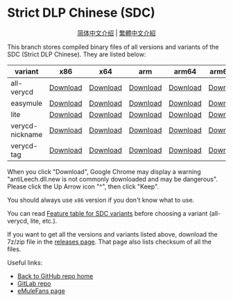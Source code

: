 ﻿# Strict DLP Chinese (SDC)

<p align="center">
<a href="readme.zh-hans.md">简体中文介绍</a> | <a href="readme.zh-hant.md">繁體中文介紹</a>
</p>

This branch stores compiled binary files of all versions and variants of the SDC (Strict DLP Chinese). They are listed below:

| variant | x86 | x64 | arm | arm64 | arm64ec |
|-----------------|----------|----------|----------|----------|----------|
| all-verycd | [Download](https://github.com/chengr28/specialdlp/raw/binary/specialdlp/x86/all-verycd/antiLeech.dll.new) | [Download](https://github.com/chengr28/specialdlp/raw/binary/specialdlp/x64/all-verycd/antiLeechx64.dll.new) | [Download](https://github.com/chengr28/specialdlp/raw/binary/specialdlp/arm/all-verycd/antiLeecharm.dll.new) | [Download](https://github.com/chengr28/specialdlp/raw/binary/specialdlp/arm64/all-verycd/antiLeecharm64.dll.new) | [Download](https://github.com/chengr28/specialdlp/raw/binary/specialdlp/arm64ec/all-verycd/antiLeecharm64ec.dll.new) |
| easymule | [Download](https://github.com/chengr28/specialdlp/raw/binary/specialdlp/x86/easymule/antiLeech.dll.new) | [Download](https://github.com/chengr28/specialdlp/raw/binary/specialdlp/x64/easymule/antiLeechx64.dll.new) | [Download](https://github.com/chengr28/specialdlp/raw/binary/specialdlp/arm/easymule/antiLeecharm.dll.new) | [Download](https://github.com/chengr28/specialdlp/raw/binary/specialdlp/arm64/easymule/antiLeecharm64.dll.new) | [Download](https://github.com/chengr28/specialdlp/raw/binary/specialdlp/arm64ec/easymule/antiLeecharm64ec.dll.new) |
| lite | [Download](https://github.com/chengr28/specialdlp/raw/binary/specialdlp/x86/lite/antiLeech.dll.new) | [Download](https://github.com/chengr28/specialdlp/raw/binary/specialdlp/x64/lite/antiLeechx64.dll.new) | [Download](https://github.com/chengr28/specialdlp/raw/binary/specialdlp/arm/lite/antiLeecharm.dll.new) | [Download](https://github.com/chengr28/specialdlp/raw/binary/specialdlp/arm64/lite/antiLeecharm64.dll.new) | [Download](https://github.com/chengr28/specialdlp/raw/binary/specialdlp/arm64ec/lite/antiLeecharm64ec.dll.new) |
| verycd-nickname | [Download](https://github.com/chengr28/specialdlp/raw/binary/specialdlp/x86/verycd-nickname/antiLeech.dll.new) | [Download](https://github.com/chengr28/specialdlp/raw/binary/specialdlp/x64/verycd-nickname/antiLeechx64.dll.new) | [Download](https://github.com/chengr28/specialdlp/raw/binary/specialdlp/arm/verycd-nickname/antiLeecharm.dll.new) | [Download](https://github.com/chengr28/specialdlp/raw/binary/specialdlp/arm64/verycd-nickname/antiLeecharm64.dll.new) | [Download](https://github.com/chengr28/specialdlp/raw/binary/specialdlp/arm64ec/verycd-nickname/antiLeecharm64ec.dll.new) |
| verycd-tag | [Download](https://github.com/chengr28/specialdlp/raw/binary/specialdlp/x86/verycd-tag/antiLeech.dll.new) | [Download](https://github.com/chengr28/specialdlp/raw/binary/specialdlp/x64/verycd-tag/antiLeechx64.dll.new) | [Download](https://github.com/chengr28/specialdlp/raw/binary/specialdlp/arm/verycd-tag/antiLeecharm.dll.new) | [Download](https://github.com/chengr28/specialdlp/raw/binary/specialdlp/arm64/verycd-tag/antiLeecharm64.dll.new) | [Download](https://github.com/chengr28/specialdlp/raw/binary/specialdlp/arm64ec/verycd-tag/antiLeecharm64ec.dll.new) |

When you click "Download", Google Chrome may display a warning "antiLeech.dll.new is not commonly downloaded and may be dangerous". Please click the Up Arrow icon "^", then click "Keep".

You should always use <code>x86</code> version if you don't know what to use.

You can read [Feature table for SDC variants](https://github.com/chengr28/specialdlp/blob/master/specialdlp/document/readme.en.md) before choosing a variant (all-verycd, lite, etc.).

If you want to get all the versions and variants listed above, download the 7z/zip file in the [releases page](https://github.com/chengr28/specialdlp/releases). That page also lists checksum of all the files.

Useful links:
* [Back to GitHub repo home](https://github.com/chengr28/specialdlp)
* [GitLab repo](https://gitlab.com/chengr28/specialdlp)
* [eMuleFans page](https://emulefans.com/strict-dlp-chinese-v44006)
